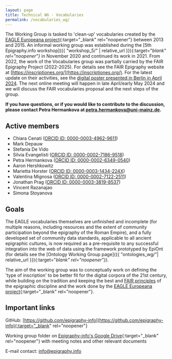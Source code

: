 ```yaml
---
layout: page
title: Technical WG - Vocabularies
permalink: /vocabularies_wg/
---
```



The Working Group is tasked to 'clean-up' vocabularies created by the [EAGLE Europeana project](https://www.eagle-network.eu/resources/vocabularies/){:target="_blank" rel="noopener"} between 2013 and 2015. An informal working group was established during the [5th Epigraphy.info workshop]({{ "workshop_5/" | relative_url }}){:target="_blank" rel="noopener"}_ in November 2020 and continued its work in 2021. From 2022, the work of the Vocabularies group was partially carried by the FAIR Epigraphy Project (2022-2025). For details see the FAIR Epigraphy website at [https://inscriptiones.org/](https://inscriptiones.org/). For the latest update on their activities, see the [digital poster presented in Berlin in April 2024](https://epigraphy.info/workshop_8_posters/#poster7). The next online meeting will happen in late April/early May 2024 and we will discuss the FAIR vocabularies proposal and the next steps of the group.

**If you have questions, or if you would like to contribute to the discussion, please contact Petra Hermankova at petra.hermankova@uni-mainz.de.** 


## Active members

* Chiara Cenati (<a href="https://orcid.org/0000-0003-4962-9611" target="blank">ORCID ID: 0000-0003-4962-9611</a>)
* Mark Depauw
* Stefania De Vido
* Silvia Evangelisti (<a href="https://orcid.org/0000-0002-7186-9518" target="blank">ORCID ID: 0000-0002-7186-9518</a>)
* Petra Hermankova (<a href="https://orcid.org/0000-0002-6349-0540" target="blank">ORCID ID: 0000-0002-6349-0540</a>)
* Aaron Hershkowitz
* Marietta Horster (<a href="https://orcid.org/0000-0003-1434-224X" target="blank">ORCID ID: 0000-0003-1434-224X</a>)
* Valentina Mignosa (<a href="https://orcid.org/0000-0002-7122-2511" target="blank">ORCID ID: 0000-0002-7122-2511</a>)
* Jonathan Prag (<a href="https://orcid.org/0000-0003-3819-8537" target="blank">ORCID ID: 0000-0003-3819-8537</a>)
* Vincent Razanajao
* Simona Stoyanova

<!--
<img src='{{site.baseurl}}/assets/XXX.jpg' style="width:100%;" alt="Meeting of the Vocabularies Working Group in January 2021" align="middle">
-->

## Goals 

The EAGLE vocabularies themselves are unfinished and incomplete (for multiple reasons, including resources and the extent of community participation beyond the epigraphy of the Roman Empire), and a fully developed set of community data standards, applicable to all ancient epigraphic cultures, is now required as a pre-requisite to any successful integration into the web of data using the framework prototyped by EpiOnt (for details see the [Ontology Working Group page]({{ "ontologies_wg/"| relative_url }}){:target="_blank" rel="noopener"})._

The aim of the working group was to conceptually work on defining the 'type of inscription' to be better fit for the digital corpora of the 21st century, while building on the tradition and keeping the best and <a href="https://www.go-fair.org/fair-principles/" target="blank">FAIR principles</a> of the epigraphic discipline and the work done by the [EAGLE Europeana project](https://www.eagle-network.eu/resources/vocabularies/){:target="_blank" rel="noopener"}. 

## Important links

GitHub: [https://github.com/epigraphy-info](https://github.com/epigraphy-info){:target="_blank" rel="noopener"}

Working group folder on [Epigraphy-info's Google Drive](https://drive.google.com/drive/folders/1ePvQrLgh43mlOqve3wVqlrIPu67JG2PG?usp=sharing){:target="_blank" rel="noopener"} with meeting notes and other relevant documents

E-mail contact: [info@epigraphy.info](mailto:info@epigraphy.info)
